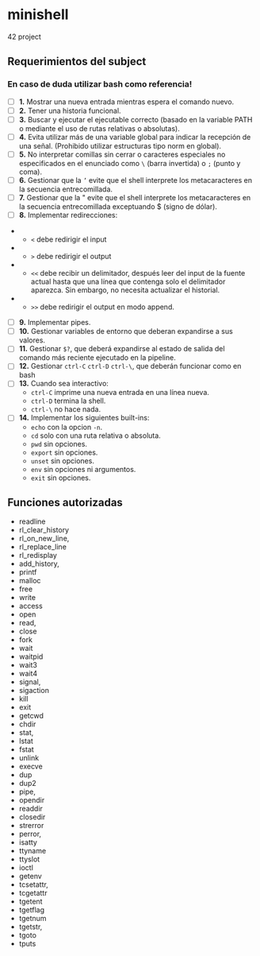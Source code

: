 # minishell
42 project

## Requerimientos del subject

### En caso de duda utilizar **bash** como referencia!

- [ ] **1.** Mostrar una nueva entrada mientras espera el comando nuevo.
- [ ] **2.** Tener una historia funcional.
- [ ] **3.** Buscar y ejecutar el ejecutable correcto (basado en la variable PATH o mediante el uso de rutas relativas o absolutas).
- [ ] **4.** Evita utilizar más de una variable global para indicar la recepción de una señal. (Prohibido utilizar estructuras tipo norm en global).
- [ ] **5.** No interpretar comillas sin cerrar o caracteres especiales no especificados en el enunciado como `\` (barra invertida) o `;` (punto y coma).
- [ ] **6.** Gestionar que la `’` evite que el shell interprete los metacaracteres en la secuencia entrecomillada.
- [ ] **7.** Gestionar que la " evite que el shell interprete los metacaracteres en la secuencia entrecomillada exceptuando $ (signo de dólar).
- [ ] **8.** Implementar redirecciones:
- - `<` debe redirigir el input
- - `>` debe redirigir el output 
- - `<<` debe recibir un delimitador, después leer del input de la fuente actual hasta que una línea que contenga solo el delimitador aparezca. Sin embargo, no necesita actualizar el historial.
- - `>>` debe redirigir el output en modo append.
- [ ] **9.** Implementar pipes.
- [ ] **10.** Gestionar variables de entorno que deberan expandirse a sus valores.
- [ ] **11.** Gestionar `$?`, que deberá expandirse al estado de salida del comando más reciente ejecutado en la pipeline.
- [ ] **12.** Gestionar `ctrl-C` `ctrl-D` `ctrl-\`, que deberán funcionar como en bash
- [ ] **13.** Cuando sea interactivo:
    - `ctrl-C` imprime una nueva entrada en una línea nueva.
    - `ctrl-D` termina la shell.
    - `ctrl-\` no hace nada.
- [ ] **14.** Implementar los siguientes built-ins:
    - `echo` con la opcion `-n`.
    - `cd` solo con una ruta relativa o absoluta.
    - `pwd` sin opciones.
    - `export` sin opciones.
    - `unset` sin opciones.
    - `env` sin opciones ni argumentos.
    - `exit` sin opciones.
    

## Funciones autorizadas

- readline
- rl_clear_history
- rl_on_new_line,
- rl_replace_line
- rl_redisplay
- add_history,
- printf
- malloc
- free
- write
- access
- open
- read,
- close
- fork
- wait
- waitpid
- wait3
- wait4
- signal,
- sigaction
- kill
- exit
- getcwd
- chdir
- stat,
- lstat
- fstat
- unlink
- execve
- dup
- dup2
- pipe,
- opendir
- readdir
- closedir
- strerror
- perror,
- isatty
- ttyname
- ttyslot
- ioctl
- getenv
- tcsetattr,
- tcgetattr
- tgetent
- tgetflag
- tgetnum
- tgetstr,
- tgoto
- tputs
    
